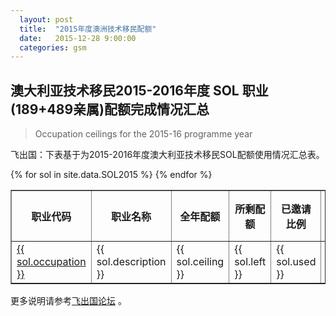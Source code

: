 ```yaml
---
  layout: post
  title:  "2015年度澳洲技术移民配额"
  date:   2015-12-28 9:00:00
  categories: gsm
---
```


## 澳大利亚技术移民2015-2016年度 SOL 职业(189+489亲属)配额完成情况汇总

>Occupation ceilings for the 2015-16 programme year

飞出国：下表基于为2015-2016年度澳大利亚技术移民SOL配额使用情况汇总表。

<table border = "1" cellpadding="1" cellspacing="0">
  <tr>
    <th>职业代码</th>
    <th>职业名称</th>
    <th>全年配额</th>
    <th>所剩配额</th>
    <th>已邀请比例</th>
    <th>7月邀请数量</th>
    <th>8月邀请数量</th>
    <th>9月邀请数量</th>
    <th>10月第一轮</th>
    <th>10月第二轮</th>
    <th>11月第一轮</th>
    <th>12月第二轮</th>
  </tr>
{% for sol in site.data.SOL2015 %}
<tr>
<td> <a href="http://www.flyabroadvisa.com/anzsco/{{ sol.occupation }}.html" target="_blank">{{ sol.occupation }}</a> </td>
<td> {{ sol.description }} </td>
<td> {{ sol.ceiling }} </td>
<td> {{ sol.left }} </td>
<td> {{ sol.used }} </td>
<td> {{ sol.7 }} </td>
<td> {{ sol.8 }} </td>
<td> {{ sol.9 }} </td>
<td> {{ sol.101 }} </td>
<td> {{ sol.102 }} </td>
<td> {{ sol.111 }} </td>
<td> {{ sol.122 }} </td>
</tr>
{% endfor %}
</table>

更多说明请参考<a href="http://bbs.fcgvisa.com/t/2016-2017-sol-occupation-ceilings-for-each-occupation-on-the-skilled-occupation-list/15923/" target="blank">飞出国论坛</a> 。
